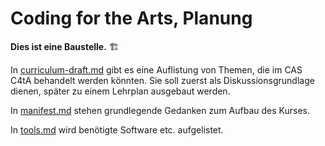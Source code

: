 # Coding for the Arts, Planung

**Dies ist eine Baustelle.** 🏗

In [curriculum-draft.md](curriculum-draft.md) gibt es eine Auflistung von Themen, die im CAS C4tA behandelt werden könnten. Sie soll zuerst als Diskussionsgrundlage dienen, später zu einem Lehrplan ausgebaut werden.

In [manifest.md](manifest.md) stehen grundlegende Gedanken zum Aufbau des Kurses.

In [tools.md](tools.md) wird benötigte Software etc. aufgelistet.
